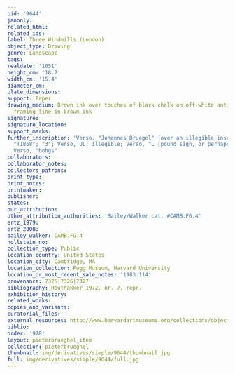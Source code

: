```yaml
---
pid: '9644'
janonly: 
related_html: 
related_ids: 
label: Three Windmills (London)
object_type: Drawing
genre: Landscape
tags: 
realdate: '1651'
height_cm: '18.7'
width_cm: '15.4'
diameter_cm: 
plate_dimensions: 
support: Paper
drawing_medium: Brown ink over touches of black chalk on off-white antique laid paper,
  framing line in brown ink
signature: 
signature_location: 
support_marks: 
further_inscription: 'Verso, "Johannes Bruegel" (over an illegible inscription); Verso,
  "T1868"; "3"; Verso, UL: illegible; Verso, "L [pound sign, or perhaps K or lc]";
  Verso, "bohgs"'
collaborators: 
collaborator_notes: 
collectors_patrons: 
print_type: 
print_notes: 
printmaker: 
publisher: 
states: 
our_attribution: 
other_attribution_authorities: 'Bailey/Walker cat. #CAMB.FG.4'
ertz_1979: 
ertz_2008: 
bailey_walker: CAMB.FG.4
hollstein_no: 
collection_type: Public
location_country: United States
location_city: Cambridge, MA
location_collection: Fogg Museum, Harvard University
location_or_most_recent_sale_notes: '1983.114'
provenance: 7325|7326|7327
bibliography: Houthakker 1972, nr. 7, repr.
exhibition_history: 
related_works: 
copies_and_variants: 
curatorial_files: 
external_resources: http://www.harvardartmuseums.org/collections/object/295137?position=0
biblio: 
order: '978'
layout: pieterbrueghel_item
collection: pieterbrueghel
thumbnail: img/derivatives/simple/9644/thumbnail.jpg
full: img/derivatives/simple/9644/full.jpg
---
```

